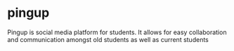 # pingup
Pingup is social media platform for students. It allows for easy collaboration and communication amongst old students as well as current students
